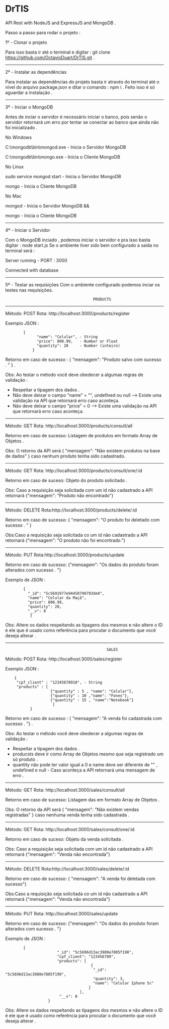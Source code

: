# DrTIS
API Rest with NodeJS and ExpressJS and MongoDB .


Passo a passo para rodar o projeto :

1º - Clonar o projeto 

Para isso basta ir até o terminal e digitar : git clone https://github.com/OctavioDuart/DrTIS.git . 
_____________________________________________________________________________________________________________________________

2º - Instalar as dependências

Para instalar as dependências do projeto basta ir através do terminal até o nível do arquivo package.json e ditar o comando : npm i . Feito isso é só aguardar a instalação . 
_____________________________________________________________________________________________________________________________

3º - Iniciar o MongoDB 

Antes de inciar o servidor é necessário iniciar o banco, pois senão o servidor retornará um erro por tentar se conectar ao banco que ainda não foi inicializado . 

No Windows

C:\mongodb\bin\mongod.exe  - Inicia o Servidor MongoDB 

C:\mongodb\bin\mongo.exe   - Inicia  o Cliente  MongoDB

No Linux 

sudo service mongod start - Inicia o Servidor MongoDB 

mongo                     - Inicia o Cliente  MongoDB      


No Mac 

mongod   - Inicia o Servidor MongoDB &&

mongo    - Inicia o Cliente  MongoDB  
_____________________________________________________________________________________________________________________________

4º - Iniciar o Servidor 

Com o MongoDB inciado , podemos iniciar o servidor e pra isso basta digitar :  node start.js 
Se o ambiente tiver sido bem configurado  a saida no terminal será : 


Server running -  PORT :  3000

Connected with database

_____________________________________________________________________________________________________________________________

5º - Testar as requisições 
Com o ambiente configurado podemos inciar os testes nas requisições.
                        
                                           PRODUCTS
-----------------------------------------------------------------------------------------------------------------------------

Método: POST      Rota: http://localhost:3000/products/register

Exemplo JSON :

	        {
                  "name": "Celular", - String
                  "price": 800.99,   - Number or Float
                  "quantity": 20     - Number (inteiro) 
                }


Retorno em caso de sucesso : { "mensagem": "Produto salvo com sucesso . " } . 


Obs: Ao testar o método você deve obedecer a algumas regras de validação :

- Respeitar a tipagem dos dados .
- Não deve deixar o campo "name"  = "", undefined ou null --> Existe uma validação na API que retornará erro caso aconteça. 
- Não deve deixar o campo "price" = 0                     --> Existe uma validação na API que retornará erro caso aconteça.

-----------------------------------------------------------------------------------------------------------------------------

Método: GET      Rota: http://localhost:3000/products/consult/all

Retorno em caso de sucesso: Listagem de produtos em formato Array de Objetos .

Obs: O retorno da API será { "mensagem": "Não existem produtos na base de dados" } caso nenhum produto tenha sido cadastrado.

-----------------------------------------------------------------------------------------------------------------------------

Método: GET  Rota: http://localhost:3000/products/consult/one/:id

Retorno em caso de suceso: Objeto do produto solicitado . 

Obs: Caso a requisição seja solicitada com um id não cadastrado a API retornará {"mensagem": "Produto não encontrado"} 

----------------------------------------------------------------------------------------------------------------------------
 
 Método: DELETE Rota:http://localhost:3000/products/delete/:id
 
 Retorno em caso de sucesso: { "mensagem": "O produto foi deletado com sucesso . " }

 Obs:Caso a requisição seja solicitada co um id não cadastrado a API retornará {"mensagem": "O produto não foi encontrado."}
 
----------------------------------------------------------------------------------------------------------------------------

Método: PUT  Rota:http://localhost:3000/products/update

Retorno em caso de sucesso: {"mensagem": "Os dados do produto foram alterados com sucesso . "}

Exemplo de JSON :

			{
			  "_id": "5c5691977e94450799793de8",
			  "name": "Celular da Maçã",
			  "price": 800.99,
			  "quantity": 20,
			  "__v": 0
		       }
		       

Obs: Altere os dados respeitando as tipagens dos mesmos e não altere o ID é ele que é usado como referência para procutar o documento que você deseja alterar . 

----------------------------------------------------------------------------------------------------------------------------

                                                 SALES
                                                 
Método: POST      Rota: http://localhost:3000/sales/register

Exemplo JSON :
	
		{
		 "cpf_client" : "12345678910", - String
		 "products" : [
		                {"quantity" : 5 , "name": "Celular"},
		                {"quantity" : 10 ,"name": "Fones"},
		                {"quantity" : 15 , "name":"Notebook"}
	                     ]
               }

Retorno em caso de sucesso : {  "mensagem": "A venda foi cadastrada com sucesso . "} . 

Obs: Ao testar o método você deve obedecer a algumas regras de validação :

- Respeitar a tipagem dos dados .
- producsts deve ir como Array de Objetos mesmo que seja registrado um só produto .  
- quantity não pode ter valor igual a 0 e name deve ser diferente de "" , undefined e null - Caso aconteça a API retornará uma mensagem de erro .

----------------------------------------------------------------------------------------------------------------------------
                                                
Método: GET  Rota: http://localhost:3000/sales/consult/all

Retorno em caso de sucesso: Listagem das em formato Array de Objetos .

Obs: O retorno da API será {  "mensagem": "Não existem vendas registradas" } caso nenhuma venda tenha sido cadastrada .

----------------------------------------------------------------------------------------------------------------------------

Método: GET  Rota: http://localhost:3000/sales/consult/one/:id

Retorno em caso de suceso: Objeto da venda solicitada . 

Obs: Caso a requisição seja solicitada com um id não cadastrado a API retornará {"mensagem": "Venda não encontrada"} 

----------------------------------------------------------------------------------------------------------------------------

 Método: DELETE  Rota:http://localhost:3000/sales/delete/:id
 
 Retorno em caso de sucesso: { "mensagem": "A venda foi deletada com sucesso"}

 Obs:Caso a requisição seja solicitada co um id não cadastrado a API retornará {"mensagem": "Venda não encontrada"}
 
 ---------------------------------------------------------------------------------------------------------------------------
 
 Método: PUT  Rota: http://localhost:3000/sales/update
 
 Retorno em caso de sucesso: {"mensagem": "Os dados do produto foram alterados com sucesso . "}

Exemplo de JSON :       

			{
                           "_id": "5c5696d13ac3980e7805f198",
                           "cpf_client": "123456789",
                           "products": [
                                          {
                                           "_id": "5c5696d13ac3980e7805f199",
                                           "quantity": 3,
                                           "name": "Celular Iphone 5c"
                                         }
                                     ],
                            "__v": 0
                       }

Obs: Altere os dados respeitando as tipagens dos mesmos e não altere o ID é ele que é usado como referência para procutar o documento que você deseja alterar . 

